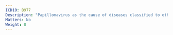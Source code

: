```yaml
---
ICD10: B977
Description: "Papillomavirus as the cause of diseases classified to other chapters"
Matters: No
Weight: 0
---
```

